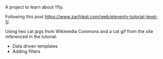 A project to learn about 11ty.

Following this post https://www.zachleat.com/web/eleventy-tutorial-level-1/.

Using two cat jpgs from Wikimedia Commons and a cat gif from the site referenced
in the tutorial.

- Data driven templates
- Adding filters

